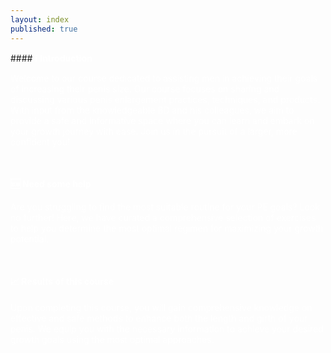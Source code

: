 ```yaml
---
layout: index
published: true
---
```

<head>
<link rel="stylesheet" href="https://cdn.jsdelivr.net/npm/sweetalert2@11.0.20/dist/sweetalert2.min.css">
</head>
#### <b><font color="white">ℹ️ Introduction</font></b>

<font color="white">Welcome to our course dedicated to assisting men in achieving their goals of increasing their penis size. Our course focuses on sharing and discussing various penis enlargement practices, techniques, and products. With input from the knowledgeable BD and his colleagues, we aim to provide a safe and informative space where you can learn and embark on your growth journey with ease. Join us in the pursuit of a larger, more confident you!</font>

<br> 

#### <b><font color="white">🆘 Need some help</font></b>

<font color="white">Are you struggling to find the most suitable routine for your PE goals? Look no further! Here, we have curated a comprehensive selection of exercises to help you determine the most optimal regimen for maximizing your growth potential.</font>

<br> 

#### <b><font color="white">📈 Results of this course</font></b>

<font color="white">Upon completing this course, you will gain comprehensive knowledge on effective and safe methods to enhance both the length and girth of your penis. We equip you with the necessary information to achieve your desired growth goals using the most optimal approaches.</font>
<body>
  <style>
 
/* CSS to blur the background when the alert is open */
 .overlay {
     position: fixed;
     top: 0;
     left: 0;
     width: 100%;
     height: 100%;
     background-color: rgba(0, 0, 0, 0.5);
     backdrop-filter: blur(5px);
     z-index: 9999;
     display: none;
}
 .swal2-checkbox, .swal2-radio {
     align-items: center;
     justify-content: center;
     background: #101010;
     color: inherit;
}
 .swal2-popup {
     display: none;
     position: relative;
     box-sizing: border-box;
     grid-template-columns: minmax(0,100%);
     width: 32em;
     max-width: 100%;
     padding: 0 0 1.25em;
     border: none;
     border-radius: 30px;
     background: #101010;
     color: #545454;
     font-family: inherit;
     font-size: 1rem;
}
 .swal2-title {
     position: relative;
     max-width: 100%;
     margin: 0;
     padding: 0.8em 1em 0;
     color: #fcfcfc;
     font-size: 1.875em;
     font-weight: 600;
     text-align: center;
     text-transform: none;
     word-wrap: break-word;
}
 .swal2-checkbox, .swal2-radio {
     align-items: center;
     justify-content: center;
     background: #101010;
     color: white;
}
 .swal2-input-label {
     display: flex;
     justify-content: center;
     margin: 1em auto 0;
     color: white;
}
 .swal2-input {
     height: 2.625em;
     padding: 0 0.75em;
     color: white;
}

  </style>
<script src="https://cdn.jsdelivr.net/npm/sweetalert2@11.0.20/dist/sweetalert2.all.min.js"></script>
  <script>
    // Immediately invoked function expression (IIFE)
    (function() {
      // Check if the verification has been done before (stored in a cookie)
      const verificationDone = getCookie('verificationDone');
      if (verificationDone === 'true') {
        // Verification has been done before, no need to ask again
        return;
      }

      async function verify() {
        // Create the overlay to blur the background
        const overlay = document.createElement('div');
        overlay.classList.add('overlay');
        document.head.appendChild(overlay);

        const { value: accept } = await Swal.fire({
          title: 'Terms and Conditions',
          input: 'checkbox',
          inputValue: 1,
          inputPlaceholder: 'I agree with the terms and conditions',
          confirmButtonText: 'Continue <i class="fa fa-arrow-right"></i>',
          allowOutsideClick: false, // Prevent clicking outside the alert
          inputValidator: (result) => {
            return !result && 'You need to agree with T&C';
          }
        });

        // Remove the overlay after the alert is closed
        document.head.removeChild(overlay);

        if (accept) {
          const adminpass = "admin";
          const { value: password } = await Swal.fire({
            title: 'Enter Auth Token',
            input: 'password',
            inputLabel: 'Authentication',
            inputPlaceholder: 'Enter your auth token',
            inputAttributes: {
              maxlength: 10,
              autocapitalize: 'off',
              autocorrect: 'off'
            },
            allowOutsideClick: false, // Prevent clicking outside the alert
            inputValidator: (result) => {
              return !result && 'Auth token is required';
            }
          });

          if (password !== adminpass) {
            Swal.fire({
              title: 'Incorrect Auth Token',
              icon: 'error',
              showConfirmButton: false,
              timer: 5000
            }).then(() => {
              window.location.replace("https://google.com");
            });
          } else {
            // Auth token is correct, set the verificationDone cookie
            setCookie('verificationDone', 'true', 365); // Cookie expires in 365 days

            // Show a success alert
            Swal.fire({
              title: 'Success',
              icon: 'success',
              showConfirmButton: false,
              timer: 2000 // Show the success alert for 2 seconds
            }).then(() => {
              // Optional: Redirect to another page after showing the success alert
              // window.location.replace("https://example.com");
            });
          }
        }
      }

      // Function to get a cookie value by its name
      function getCookie(name) {
        const value = "; " + document.cookie;
        const parts = value.split("; " + name + "=");
        if (parts.length === 2) return parts.pop().split(";").shift();
      }

      // Function to set a cookie
      function setCookie(name, value, days) {
        const date = new Date();
        date.setTime(date.getTime() + (days * 24 * 60 * 60 * 1000));
        const expires = "expires=" + date.toUTCString();
        document.cookie = name + "=" + value + ";" + expires + ";path=/";
      }

      // Call the verify function
      verify();
    })();
  </script>
</body>
